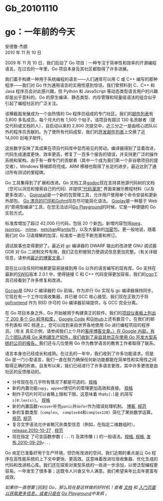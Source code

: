 # Gb_20101110

# go：一年前的今天

安德鲁·杰朗  
2010 年 11 月 10 日

2009 年 11 月 10 日，我们启动了 Go 项目：一种专注于简单性和效率的开源编程语言。在过去的一年里，Go 项目本身及其社区都取得了许多进展。

我们着手构建一种用于系统编程的语言——人们通常可以用 C 或 C++ 编写的那种程序——我们对 Go 作为通用语言的实用性感到惊讶。我们曾预料到 C、C++ 和 Java 程序员会对此感兴趣，但 Python 和 JavaScript 等动态类型语言用户的兴趣却是出乎意料的。Go 的原生编译、静态类型、内存管理和轻量级语法的组合似乎引起了编程社区的广泛关注。

该横截面发展成为一个由热情的 Go 程序员组成的专门社区。我们的[邮件列表](http://groups.google.com/group/golang-nuts)有 3,800 多名成员，每个月大约有 1,500 个帖子。该项目有超过 130 名贡献者（提交代码或文档的人），自启动以来的 2,800 次提交中，近三分之一是由核心团队以外的程序员贡献的。为了使所有代码成型，我们的[开发邮件列表](http://groups.google.com/group/golang-dev)上交换了近 14,000 封电子邮件。

这些数字反映了其成果在项目代码库中显而易见的劳动。编译器得到了显着改进，代码生成速度更快、效率更高，修复了一百多个报告的错误，并支持更广泛的操作系统和架构。由于有一群专门的贡献者（其中一个成为我们第一个非谷歌项目的提交者），Windows 移植即将完成。ARM 移植也取得了长足的进步，最近达到了通过所有测试的里程碑。

Go 工具集得到了扩展和改进。Go 文档工具[godoc](https://go.dev/cmd/godoc/)现在支持其他源代码树的文档（您可以浏览和搜索自己的代码）并提供[“代码漫游”](https://go.dev/doc/codewalk/) 界面来展示教程材料（以及更多改进）。 [Goinstall](https://go.dev/cmd/goinstall/)是一个新的包管理工具，允许用户使用单个命令安装和更新外部包。 [Go 漂亮的打印机Gofmt](https://go.dev/cmd/gofmt/)现在尽可能简化语法。 [Goplay](https://go.dev/misc/goplay/)是一种基于 Web 的“即用型编译”工具，在您无法访问[Go Playground](https://go.dev/doc/play/)的时候，它是一种便捷的 Go 实验方式。

标准库增加了超过 42,000 行代码，包括 20 个新[包](https://go.dev/pkg/)。新增内容包括[jpeg](https://go.dev/pkg/image/jpeg/)、 [jsonrpc](https://go.dev/pkg/rpc/jsonrpc/)、 [mime](https://go.dev/pkg/mime/)、[netchan](https://go.dev/pkg/netchan/)和[smtp](https://go.dev/pkg/smtp/)包，以及大量新的[加密](https://go.dev/pkg/crypto/)包。更一般地说，随着我们对 Go 习语理解的加深，标准库一直在不断完善和修订。

调试故事也变得更好了。最近对 gc 编译器的 DWARF 输出的改进使 GNU 调试器 GDB 对 Go 二进制文件有用，我们正在积极努力使调试信息更加完整。（有关详细信息，请参阅[最近的博客文章](https://blog.golang.org/2010/11/debugging-go-code-status-report.html)。）

现在比以往任何时候都更容易链接到用 Go 以外的语言编写的现有库。Go 支持在最新的[SWIG](http://www.swig.org/)版本 2.0.1 中，使得链接 C 和 C++ 代码变得更加容易，我们的[cgo](https://go.dev/cmd/cgo/)工具已经看到了许多修复和改进。

[Gccgo](https://go.dev/doc/install/gccgo)是 GNU C 编译器的 Go 前端，作为并行 Go 实现与 gc 编译器保持同步。它现在有一个工作垃圾收集器，并已被 GCC 核心接受。我们现在正致力于将[gofrontend](http://code.google.com/p/gofrontend/) 作为 BSD 许可的 Go 编译器前端提供，与 GCC 完全分离。

在 Go 项目本身之外，Go 开始被用于构建真正的软件。我们的[项目仪表板上列出了 200 多个 Go 程序和库，](http://godashboard.appspot.com/project) [Google Code](http://code.google.com/hosting/search?q=label:Go) 和[Github](https://github.com/search?q=language:Go)上还有数百个。在我们的邮件列表和 IRC 频道上，您可以找到来自世界各地使用 Go 进行编程项目的程序员。（有关 真实示例，请参阅我们上个月的[客座博客文章。）在 Google 内部，有几个团队选择 Go 来构建生产软件，我们收到了来自其他正在使用 Go 开发大型系统的公司的报告。](https://blog.golang.org/2010/10/real-go-projects-smarttwitter-and-webgo.html)我们还与几位使用 Go 作为教学语言的教育工作者取得了联系。

语言本身也已经成长和成熟。在过去的一年中，我们收到了许多功能请求。但是 Go 是一门小型语言，我们一直在努力确保任何新功能都能在简单性和实用性之间取得正确的折衷。自发布以来，我们已经进行了许多语言更改，其中许多更改是由社区的反馈推动的。

- 分号现在在几乎所有情况下都是可选的。[规格](https://go.dev/doc/go_spec.html#Semicolons)
- 新的内置功能`copy`，`append`使切片的管理更加高效和直接。 [规格](https://go.dev/doc/go_spec.html#Appending_and_copying_slices)
- 制作子切片时可以省略上限和下限。这意味着 that`s[:]`是 的简写`s[0:len(s)]`。 [规格](https://go.dev/doc/go_spec.html#Slices)
- 新的内置函数`recover`补充`panic`并`defer`作为错误处理机制。 [博客](https://blog.golang.org/2010/08/defer-panic-and-recover.html), [规范](https://go.dev/doc/go_spec.html#Handling_panics)
- 新的复数类型（`complex`、 `complex64`和`complex128`）简化了某些数学运算。 [规范](https://go.dev/doc/go_spec.html#Complex_numbers), [规范](https://go.dev/doc/go_spec.html#Imaginary_literals)
- 复合文字语法允许省略冗余类型信息（例如，在指定二维数组时）。 [release.2010-10-27](https://go.dev/doc/devel/release.html#2010-10-27) , [规范](https://go.dev/doc/go_spec.html#Composite_literals)
- 现在指定 了可变函数参数 ( `...T`) 及其传播 ( ) 的一般语法。[规格](https://go.dev/doc/go_spec.html#Function_Types), [规格](https://go.dev/doc/go_spec.html#Passing_arguments_to_..._parameters), [发布.2010-09-29](https://go.dev/doc/devel/release.html#2010-09-29)`v...`[](https://go.dev/doc/go_spec.html#Function_Types)[](https://go.dev/doc/go_spec.html#Passing_arguments_to_..._parameters)[](https://go.dev/doc/devel/release.html#2010-09-29)

Go 肯定已准备好用于生产环境，但仍有改进的空间。我们近期的重点是让 Go 程序在高性能系统的上下文中更快、更高效。这意味着改进垃圾收集器、优化生成的代码和改进核心库。我们还在探索对类型系统的一些进一步添加，以使泛型编程更容易。一年发生了很多事；这既令人兴奋又令人满意。我们希望来年比去年更富有成效。

_如果你一直想要 \[回到\] Go，那么现在是这样做的好时机！查看_ [_文档_](https://go.dev/doc/docs.html) _和_ [_入门页面以获取更多信息，或者只是在_](https://go.dev/doc/install.html) [_Go Playground_](https://go.dev/doc/play/)_中发疯_ 。

